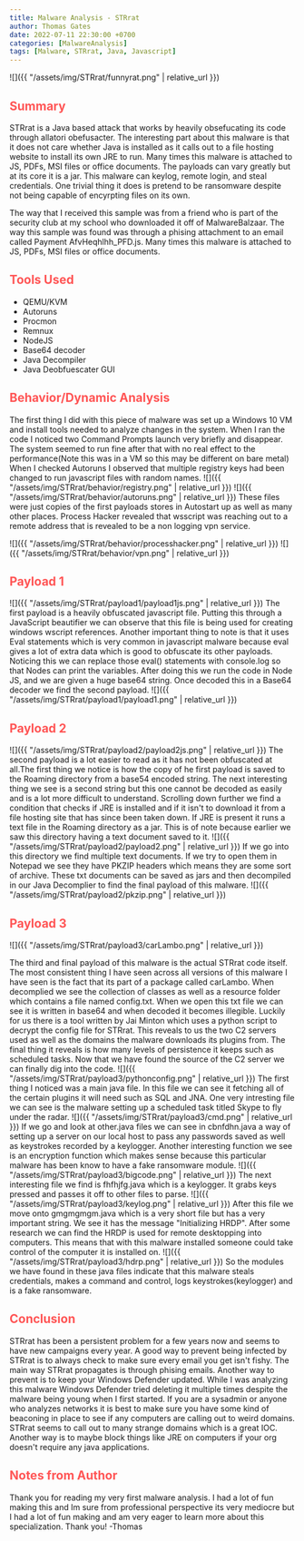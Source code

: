 ```yaml
---
title: Malware Analysis - STRrat
author: Thomas Gates
date: 2022-07-11 22:30:00 +0700
categories: [MalwareAnalysis]
tags: [Malware, STRrat, Java, Javascript]
---
```

![]({{ "/assets/img/STRrat/funnyrat.png" | relative_url }})
## **<span style='color:#ff5555'>Summary</span>**

STRrat is a Java based attack that works by heavily obsefucating its code through allatori obefusacter. The interesting part about this malware is that it does not care whether Java is installed as it calls out to a file hosting website to install its own JRE to run. Many times this malware is attached to JS, PDFs, MSI files or office documents. The payloads can vary greatly but at its core it is a jar. This malware can keylog, remote login, and steal credentials. One trivial thing it does is pretend to be ransomware despite not being capable of encyrpting files on its own. 

The way that I received this sample was from a friend who is part of the security club at my school who downloaded it off of MalwareBalzaar. The way this sample was found was through a phising attachment to an email called Payment AfvHeqhlhh_PFD.js. Many times this malware is attached to JS, PDFs, MSI files or office documents.

## **<span style='color:#ff5555'>Tools Used</span>**
- QEMU/KVM
- Autoruns
- Procmon
- Remnux
- NodeJS
- Base64 decoder
- Java Decompiler
- Java Deobfuescater GUI

## **<span style='color:#ff5555'>Behavior/Dynamic Analysis</span>**

The first thing I did with this piece of malware was set up a Windows 10 VM and install tools needed to analyze changes in the system. When I ran the code I noticed two Command Prompts launch very briefly and disappear. The system seemed to run fine after that with no real effect to the performance(Note this was in a VM so this may be different on bare metal) When I checked Autoruns I observed that multiple registry keys had been changed to run javascript files with random names.
![]({{ "/assets/img/STRrat/behavior/registry.png" | relative_url }})
![]({{ "/assets/img/STRrat/behavior/autoruns.png" | relative_url }})
 These files were just copies of the first payloads stores in Autostart up as well as many other places. Process Hacker revealed that wsscript was reaching out to a remote address that is revealed to be a non logging vpn service.  


![]({{ "/assets/img/STRrat/behavior/processhacker.png" | relative_url }})
![]({{ "/assets/img/STRrat/behavior/vpn.png" | relative_url }})


## **<span style='color:#ff5555'>Payload 1</span>**

![]({{ "/assets/img/STRrat/payload1/payload1js.png" | relative_url }})
The first payload is a heavily obfuscated javascript file. Putting this through a JavaScript beautifier we can observe that this file is being used for creating windows wscript references. Another important thing to note is that it uses Eval statements which is very common in javascript malware because eval gives a lot of extra data which is good to obfuscate its other payloads. Noticing this we can replace those eval() statements with console.log so that Nodes can print the variables. After doing this we run the code in Node JS, and we are given a huge base64 string. Once decoded this in a Base64 decoder we find the second payload.
![]({{ "/assets/img/STRrat/payload1/payload1.png" | relative_url }})

## **<span style='color:#ff5555'>Payload 2</span>**
![]({{ "/assets/img/STRrat/payload2/payload2js.png" | relative_url }})
The second payload is a lot easier to read as it has not been obfuscated at all.The first thing we notice is how the copy of he first payload is saved to the Roaming directory from a base54 encoded string. The next interesting thing we see is a second string but this one cannot be decoded as easily and is a lot more difficult to understand. Scrolling down further we find a condition that checks if JRE is installed and if it isn't to download it from a file hosting site that has since been taken down. If JRE is present it runs a text file in the Roaming directory as a jar. This is of note because earlier we saw this directory having a text document saved to it.
![]({{ "/assets/img/STRrat/payload2/payload2.png" | relative_url }})
 If we go into this directory we find multiple text documents. If we try to open them in Notepad we see they have PKZIP headers which means they are some sort of archive. These txt documents can be saved as jars and then decompiled in our Java Decomplier to find the final payload of this malware. 
![]({{ "/assets/img/STRrat/payload2/pkzip.png" | relative_url }})
## **<span style='color:#ff5555'>Payload 3</span>**
![]({{ "/assets/img/STRrat/payload3/carLambo.png" | relative_url }})
 
 The third and final payload of this malware is the actual STRrat code itself. The most consistent thing I have seen across all versions of this malware I have seen is the fact that its part of a package called carLambo. When decomplied we see the collection of classes as well as a resource folder which contains a file named config.txt. When we open this txt file we can see it is written in base64 and when decoded it becomes illegible. Luckily for us there is a tool written by Jai Minton which uses a python script to decrypt the config file for STRrat. This reveals to us the two C2 servers used as well as the domains the malware downloads its plugins from. The final thing it reveals is how many levels of persistence it keeps such as scheduled tasks. Now that we have found the source of the C2 server we can finally dig into the code.
 ![]({{ "/assets/img/STRrat/payload3/pythonconfig.png" | relative_url }})
  The first thing I noticed was a main java file. In this file we can see it fetching all of the certain plugins it will need such as SQL and JNA. One very intresting file we can see is the malware setting up a scheduled task titled Skype to fly under the radar.
  ![]({{ "/assets/img/STRrat/payload3/cmd.png" | relative_url }})
   If we go and look at other.java files we can see in cbnfdhn.java a way of setting up a server on our local host to pass any passwords saved as well as keystrokes recorded by a keylogger. Another interesting function we see is an encryption function which makes sense because this particular malware has been know to have a fake ransomware module.
   ![]({{ "/assets/img/STRrat/payload3/bigcode.png" | relative_url }})
    The next interesting file we find is fhfhjfg.java which is a keylogger. It grabs keys pressed and passes it off to other files to parse.
    ![]({{ "/assets/img/STRrat/payload3/keylog.png" | relative_url }})
     After this file we move onto gmgmgmgm.java which is a very short file but has a very important string. We see it has the message "Initializing HRDP". After some research we can find the HRDP is used for remote desktopping into computers. This means that with this malware installed someone could take control of the computer it is installed on. 
     ![]({{ "/assets/img/STRrat/payload3/hdrp.png" | relative_url }})
     So the modules we have found in these java files indicate that this malware steals credentials, makes a command and control, logs keystrokes(keylogger) and is a fake ransomware.

## **<span style='color:#ff5555'>Conclusion</span>**
  STRrat has been a persistent problem for a few years now and seems to have new campaigns every year. A good way to prevent being infected by STRrat is to always check to make sure every email you get isn't fishy. The main way STRrat propagates is through phising emails. Another way to prevent is to keep your Windows Defender updated. While I was analyzing this malware Windows Defender tried deleting it multiple times despite the malware being young when I first started. If you are a sysadmin or anyone who analyzes networks it is best to make sure you have some kind of beaconing in place to see if any computers are calling out to weird domains. STRrat seems to call out to many strange domains which is a great IOC. Another way is to maybe block things like JRE on computers if your org doesn't require any java applications.

## **<span style='color:#ff5555'>Notes from Author</span>**
Thank you for reading my very first malware analysis. I had a lot of fun making this and Im sure from professional perspective its very mediocre but I had a lot of fun making and am very eager to learn more about this specialization. Thank you! -Thomas
